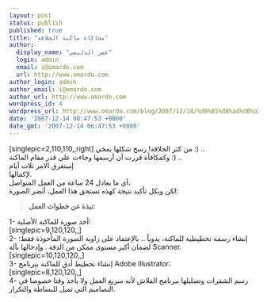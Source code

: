 ```yaml
---
layout: post
status: publish
published: true
title: "محاكاة ماكنة الحلاقة"
author:
  display_name: "عمر الدليمي"
  login: admin
  email: i@omardo.com
  url: http://www.omardo.com
author_login: admin
author_email: i@omardo.com
author_url: http://www.omardo.com
wordpress_id: 4
wordpress_url: http://www.omardo.com/blog/2007/12/14/%d9%85%d8%ad%d8%a7%d9%83%d8%a7%d8%a9-%d9%85%d8%a7%d9%83%d9%86%d8%a9-%d8%a7%d9%84%d8%ad%d9%84%d8%a7%d9%82%d8%a9/
date: '2007-12-14 08:47:53 +0000'
date_gmt: '2007-12-14 06:47:53 +0000'
---
```

<p>[singlepic=2,110,110,,right] من كثر الحلاقة! رسخ شكلها بمخي :) ..<br />
وكمكافأة قررت  أن  أرسمها  وجاءت على قدر مقام الماكنة :) ..<br />
إستغرق الامر ثلاث أيام<br />
لإكمالها.<br />
أي ما يعادل 24 ساعة من العمل المتواصل،<br />
لكن وبكل تأكيد نتيجة كهذه تستحق هذا العمل، أنضر الصورة:</p>
<p><!--more--></p>
<blockquote><p><strong>نبذة عن خطوات العمل:</strong></p>
</blockquote>
<p>1- أخذ صورة للماكنة الأصلية:<br />
[singlepic=9,120,120,,]<br />
2- إنشاء رسمة تخطيطية للماكنة، يدوياً .. بالإعتماد على زاوية الصورة المأخوذة فقط؛ لضمان أكبر مستوى ممكن من الدقة . وإدخالها بآلة Scanner.<br />
[singlepic=10,120,120,,]<br />
3- إنشاء تخطيط أدق للماكنة ببرنامج Adobe Illustrator،<br />
[singlepic=8,120,120,,]<br />
4- رسم الشفرات وتضليلها ببرنامج الفلاش لأنه سريع العمل ولا يأخذ وقتا خصوصا في التصاميم التي تميل للبساطة والتكرار.</p>

